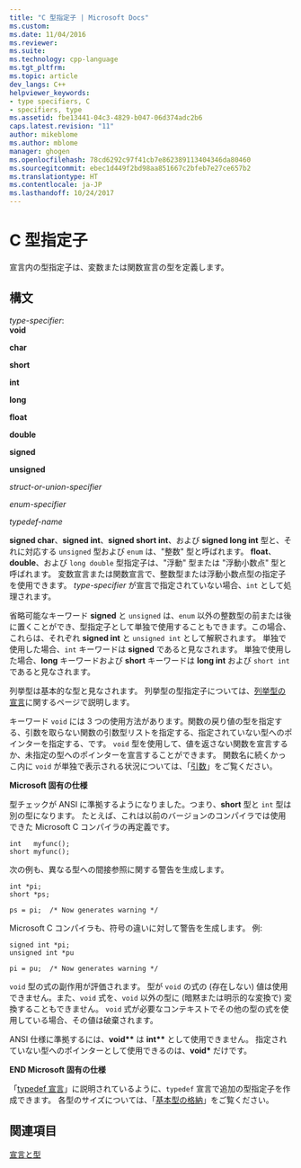 ```yaml
---
title: "C 型指定子 | Microsoft Docs"
ms.custom: 
ms.date: 11/04/2016
ms.reviewer: 
ms.suite: 
ms.technology: cpp-language
ms.tgt_pltfrm: 
ms.topic: article
dev_langs: C++
helpviewer_keywords:
- type specifiers, C
- specifiers, type
ms.assetid: fbe13441-04c3-4829-b047-06d374adc2b6
caps.latest.revision: "11"
author: mikeblome
ms.author: mblome
manager: ghogen
ms.openlocfilehash: 78cd6292c97f41cb7e862389113404346da80460
ms.sourcegitcommit: ebec1d449f2bd98aa851667c2bfeb7e27ce657b2
ms.translationtype: HT
ms.contentlocale: ja-JP
ms.lasthandoff: 10/24/2017
---
```

# <a name="c-type-specifiers"></a>C 型指定子
宣言内の型指定子は、変数または関数宣言の型を定義します。  
  
## <a name="syntax"></a>構文  
 *type-specifier*:  
 **void**  
  
 **char**  
  
 **short**  
  
 **int**  
  
 **long**  
  
 **float**  
  
 **double**  
  
 **signed**  
  
 **unsigned**  
  
 *struct-or-union-specifier*  
  
 *enum-specifier*  
  
 *typedef-name*  
  
 **signed char**、**signed int**、**signed short int**、および **signed long int** 型と、それに対応する `unsigned` 型および `enum` は、"整数" 型と呼ばれます。 **float**、**double**、および `long double` 型指定子は、"浮動" 型または "浮動小数点" 型と呼ばれます。 変数宣言または関数宣言で、整数型または浮動小数点型の指定子を使用できます。 *type-specifier* が宣言で指定されていない場合、`int` として処理されます。  
  
 省略可能なキーワード **signed** と `unsigned` は、`enum` 以外の整数型の前または後に置くことができ、型指定子として単独で使用することもできます。この場合、これらは、それぞれ **signed int** と `unsigned int` として解釈されます。 単独で使用した場合、`int` キーワードは **signed** であると見なされます。 単独で使用した場合、**long** キーワードおよび **short** キーワードは **long int** および `short int` であると見なされます。  
  
 列挙型は基本的な型と見なされます。 列挙型の型指定子については、[列挙型の宣言](../c-language/c-enumeration-declarations.md)に関するページで説明します。  
  
 キーワード `void` には 3 つの使用方法があります。関数の戻り値の型を指定する、引数を取らない関数の引数型リストを指定する、指定されていない型へのポインターを指定する、です。 `void` 型を使用して、値を返さない関数を宣言するか、未指定の型へのポインターを宣言することができます。 関数名に続くかっこ内に `void` が単独で表示される状況については、「[引数](../c-language/arguments.md)」をご覧ください。  
  
 **Microsoft 固有の仕様**  
  
 型チェックが ANSI に準拠するようになりました。つまり、**short** 型と `int` 型は別の型になります。 たとえば、これは以前のバージョンのコンパイラでは使用できた Microsoft C コンパイラの再定義です。  
  
```  
int   myfunc();  
short myfunc();  
```  
  
 次の例も、異なる型への間接参照に関する警告を生成します。  
  
```  
int *pi;  
short *ps;  
  
ps = pi;  /* Now generates warning */  
```  
  
 Microsoft C コンパイラも、符号の違いに対して警告を生成します。 例:  
  
```  
signed int *pi;  
unsigned int *pu  
  
pi = pu;  /* Now generates warning */  
```  
  
 `void` 型の式の副作用が評価されます。 型が `void` の式の (存在しない) 値は使用できません。また、`void` 式を、`void` 以外の型に (暗黙または明示的な変換で) 変換することもできません。 `void` 式が必要なコンテキストでその他の型の式を使用している場合、その値は破棄されます。  
  
 ANSI 仕様に準拠するには、**void\*\*** は **int\*\*** として使用できません。 指定されていない型へのポインターとして使用できるのは、**void\*** だけです。  
  
 **END Microsoft 固有の仕様**  
  
 「[typedef 宣言](../c-language/typedef-declarations.md)」に説明されているように、`typedef` 宣言で追加の型指定子を作成できます。 各型のサイズについては、「[基本型の格納](../c-language/storage-of-basic-types.md)」をご覧ください。  
  
## <a name="see-also"></a>関連項目  
 [宣言と型](../c-language/declarations-and-types.md)